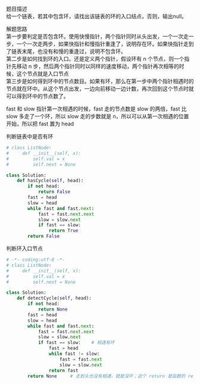 
题目描述  
给一个链表，若其中包含环，请找出该链表的环的入口结点，否则，输出null。  

解题思路  
第一步要判定是否包含环。使用快慢指针，两个指针同时从头出发，一个一次走一步，一个一次走两步，如果快指针和慢指针重逢了，说明存在环。如果快指针走到了链表末尾，也没有和慢的重逢过，说明不包含环。  
第二步是如何找到环的入口。还是定义两个指针，假设环有 n 个节点，则一个指针先移动 n 步，然后两个指针同时以同样的速度移动，两个指针再次相等的时候，这个节点就是入口节点  
第三步是如何得到环中的节点数目。如果有环，那么在第一步中两个指针相遇时的节点就在环中。从这个节点出发，一边向前移动一边计数，再次回到这个节点时就可以得到环中的节点数了。  

fast 和 slow 指针第一次相遇的时候，fast 走的节点数是 slow 的两倍，fast 比 slow 多走了一个环，所以 slow 走的步数就是 n，所以可以从第一次相遇的位置开始，所以把 fast 置为 head   

判断链表中是否有环  
```python 
# class ListNode:
#     def __init__(self, x):
#         self.val = x
#         self.next = None

class Solution:
    def hasCycle(self, head):
        if not head:
            return False
        fast = head
        slow = head
        while fast and fast.next:
            fast = fast.next.next
            slow = slow.next
            if fast == slow:
                return True
        return False
```

判断环入口节点  

```python  
# -*- coding:utf-8 -*-
# class ListNode:
#     def __init__(self, x):
#         self.val = x
#         self.next = None

class Solution:
    def detectCycle(self, head):
        if not head:
            return None
        fast = head
        slow = head
        while fast and fast.next:
            fast = fast.next.next
            slow = slow.next
            if fast == slow:    # 相遇有环  
                fast = head
                while fast != slow:
                    fast = fast.next
                    slow = slow.next
                return fast
        return None     # 走到头也没有相遇，就是没环；这个 return 是函数的 return，比 def 缩进一个 tab，和 while 同级              
```

